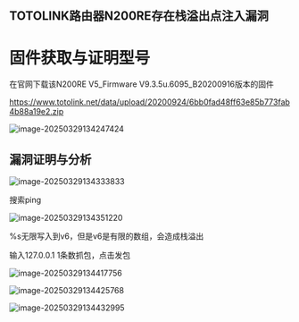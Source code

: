 ## TOTOLINK路由器N200RE存在栈溢出点注入漏洞

# 固件获取与证明型号

在官网下载该N200RE V5_Firmware  V9.3.5u.6095_B20200916版本的固件

https://www.totolink.net/data/upload/20200924/6bb0fad48ff63e85b773fab4b88a19e2.zip



![image-20250329134247424](https://cdn.jsdelivr.net/gh/zhech0/Pictures/202503291342587.png)





## 漏洞证明与分析

![image-20250329134333833](https://cdn.jsdelivr.net/gh/zhech0/Pictures/202503291343969.png)

搜索ping

![image-20250329134351220](https://cdn.jsdelivr.net/gh/zhech0/Pictures/202503291343329.png)

 

%s无限写入到v6，但是v6是有限的数组，会造成栈溢出

输入127.0.0.1  1条数抓包，点击发包

![image-20250329134417756](https://cdn.jsdelivr.net/gh/zhech0/Pictures/202503291344866.png)

![image-20250329134425768](https://cdn.jsdelivr.net/gh/zhech0/Pictures/202503291344834.png)

![image-20250329134432995](https://cdn.jsdelivr.net/gh/zhech0/Pictures/202503291344113.png)
